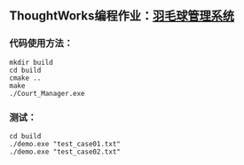 ## ThoughtWorks编程作业：[羽毛球管理系统](https://www.dreamer.im/2019/04/27/%E9%9A%8F%E7%AC%94/thoughtworks2018%E6%A0%A1%E6%8B%9B%E9%9D%A2%E8%AF%95%E9%A2%98%E2%80%94%E2%80%94%E7%BE%BD%E6%AF%9B%E7%90%83%E9%A6%86/)
### 代码使用方法：

```
mkdir build
cd build
cmake ..
make
./Court_Manager.exe
```

### 测试：

```
cd build
./demo.exe "test_case01.txt"
./demo.exe "test_case02.txt"
```